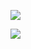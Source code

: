 ![](https://github-stats-chroming.vercel.app/api?username=chroming&theme=dark)

![](https://github-stats-chroming.vercel.app/api/top-langs/?username=chroming&theme=dark)
